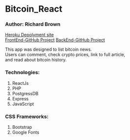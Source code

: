 # Bitcoin_React

### Author: Richard Brown

<a href="https://pure-reaches-64691.herokuapp.com/">Heroku Depolyment site</a><br>
<a href="https://github.com/rbrown29/Bitcoin_React">FrontEnd-GitHub Project</a>
<a href="https://github.com/rbrown29/Bitcoin_api">BackEnd-GitHub Project</a>

<p>
	This app was designed to list bitcoin news.<br>
	Users can comment, check crypto prices, link to full article,<br>
	and read about bitcoin history.
</p>

### Technologies:

1. ReactJs
2. PHP
2. PostgressDB
3. Express
4. JavaScript


### CSS Frameworks:

1. Bootstrap
2. Google Fonts